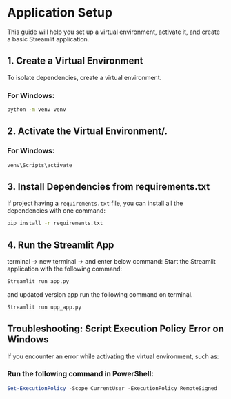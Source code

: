 # Application Setup

This guide will help you set up a virtual environment, activate it, and create a basic Streamlit application.

## 1. Create a Virtual Environment

To isolate dependencies, create a virtual environment.

### For Windows:
```bash
python -m venv venv
```

## 2. Activate the Virtual Environment/.

### For Windows:
```bash
venv\Scripts\activate
```
## 3. Install Dependencies from requirements.txt

If project having a `requirements.txt` file, you can install all the dependencies with one command:

```bash
pip install -r requirements.txt
```

## 4. Run the Streamlit App

terminal -> new terminal -> and enter below command:
Start the Streamlit application with the following command:

```bash
Streamlit run app.py
```
and updated version app run the following command on terminal.

```bash
Streamlit run upp_app.py
```

## Troubleshooting: Script Execution Policy Error on Windows

If you encounter an error while activating the virtual environment, such as:

### Run the following command in PowerShell:

```powershell
Set-ExecutionPolicy -Scope CurrentUser -ExecutionPolicy RemoteSigned
```
